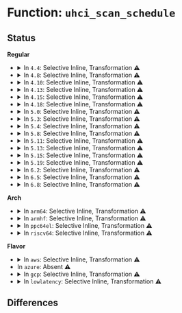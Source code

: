 # Function: <code>uhci_scan_schedule</code>

## Status
<b>Regular</b>
<ul>
<li>
<details>
<summary>In <code>4.4</code>: Selective Inline, Transformation ⚠️</summary>

**Collision:** Unique Static

**Inline:** Selective

**Transformation:** True

**Instances:**

```
In drivers/usb/host/uhci-hcd.c (ffffffff81647660)
Location: drivers/usb/host/uhci-q.c:1742
Inline: True
Inline callers:
  - drivers/usb/host/uhci-hcd.c:suspend_rh
  - drivers/usb/host/uhci-hcd.c:uhci_irq
  - drivers/usb/host/uhci-hcd.c:uhci_stop
  - drivers/usb/host/uhci-hcd.c:uhci_hub_status_data
Direct callers:
  - drivers/usb/host/uhci-hcd.c:suspend_rh
  - drivers/usb/host/uhci-hcd.c:uhci_irq
  - drivers/usb/host/uhci-hcd.c:uhci_stop
  - drivers/usb/host/uhci-hcd.c:uhci_hub_status_data
```
**Symbols:**

```
ffffffff81647660-ffffffff8164820d: uhci_scan_schedule.part.33 (STB_LOCAL)
```
</details>
</li>
<li>
<details>
<summary>In <code>4.8</code>: Selective Inline, Transformation ⚠️</summary>

**Collision:** Unique Static

**Inline:** Selective

**Transformation:** True

**Instances:**

```
In drivers/usb/host/uhci-hcd.c (ffffffff816aa0f9)
Location: drivers/usb/host/uhci-q.c:1741
Inline: True
Inline callers:
  - drivers/usb/host/uhci-hcd.c:uhci_stop
  - drivers/usb/host/uhci-hcd.c:uhci_irq
  - drivers/usb/host/uhci-hcd.c:suspend_rh
  - drivers/usb/host/uhci-hcd.c:uhci_hub_status_data
Direct callers:
  - drivers/usb/host/uhci-hcd.c:uhci_stop
  - drivers/usb/host/uhci-hcd.c:uhci_irq
  - drivers/usb/host/uhci-hcd.c:suspend_rh
  - drivers/usb/host/uhci-hcd.c:uhci_hub_status_data
```
**Symbols:**

```
ffffffff816a8170-ffffffff816a8ce1: uhci_scan_schedule.part.33 (STB_LOCAL)
```
</details>
</li>
<li>
<details>
<summary>In <code>4.10</code>: Selective Inline, Transformation ⚠️</summary>

**Collision:** Unique Static

**Inline:** Selective

**Transformation:** True

**Instances:**

```
In drivers/usb/host/uhci-hcd.c (ffffffff816d8249)
Location: drivers/usb/host/uhci-q.c:1741
Inline: True
Inline callers:
  - drivers/usb/host/uhci-hcd.c:uhci_stop
  - drivers/usb/host/uhci-hcd.c:uhci_irq
  - drivers/usb/host/uhci-hcd.c:suspend_rh
  - drivers/usb/host/uhci-hcd.c:uhci_hub_status_data
Direct callers:
  - drivers/usb/host/uhci-hcd.c:uhci_stop
  - drivers/usb/host/uhci-hcd.c:uhci_irq
  - drivers/usb/host/uhci-hcd.c:suspend_rh
  - drivers/usb/host/uhci-hcd.c:uhci_hub_status_data
```
**Symbols:**

```
ffffffff816d6290-ffffffff816d6e01: uhci_scan_schedule.part.35 (STB_LOCAL)
```
</details>
</li>
<li>
<details>
<summary>In <code>4.13</code>: Selective Inline, Transformation ⚠️</summary>

**Collision:** Unique Static

**Inline:** Selective

**Transformation:** True

**Instances:**

```
In drivers/usb/host/uhci-hcd.c (ffffffff816ec765)
Location: drivers/usb/host/uhci-q.c:1741
Inline: True
Inline callers:
  - drivers/usb/host/uhci-hcd.c:uhci_stop
  - drivers/usb/host/uhci-hcd.c:uhci_irq
  - drivers/usb/host/uhci-hcd.c:suspend_rh
  - drivers/usb/host/uhci-hcd.c:uhci_hub_status_data
Direct callers:
  - drivers/usb/host/uhci-hcd.c:uhci_stop
  - drivers/usb/host/uhci-hcd.c:uhci_irq
  - drivers/usb/host/uhci-hcd.c:suspend_rh
  - drivers/usb/host/uhci-hcd.c:uhci_hub_status_data
```
**Symbols:**

```
ffffffff816ea600-ffffffff816eb0dd: uhci_scan_schedule.part.34 (STB_LOCAL)
```
</details>
</li>
<li>
<details>
<summary>In <code>4.15</code>: Selective Inline, Transformation ⚠️</summary>

**Collision:** Unique Static

**Inline:** Selective

**Transformation:** True

**Instances:**

```
In drivers/usb/host/uhci-hcd.c (ffffffff81758f55)
Location: drivers/usb/host/uhci-q.c:1742
Inline: True
Inline callers:
  - drivers/usb/host/uhci-hcd.c:uhci_stop
  - drivers/usb/host/uhci-hcd.c:uhci_irq
  - drivers/usb/host/uhci-hcd.c:suspend_rh
  - drivers/usb/host/uhci-hcd.c:uhci_hub_status_data
Direct callers:
  - drivers/usb/host/uhci-hcd.c:uhci_stop
  - drivers/usb/host/uhci-hcd.c:uhci_irq
  - drivers/usb/host/uhci-hcd.c:suspend_rh
  - drivers/usb/host/uhci-hcd.c:uhci_hub_status_data
```
**Symbols:**

```
ffffffff81756df0-ffffffff817578cd: uhci_scan_schedule.part.34 (STB_LOCAL)
```
</details>
</li>
<li>
<details>
<summary>In <code>4.18</code>: Selective Inline, Transformation ⚠️</summary>

**Collision:** Unique Static

**Inline:** Selective

**Transformation:** True

**Instances:**

```
In drivers/usb/host/uhci-hcd.c (ffffffff817997a1)
Location: drivers/usb/host/uhci-q.c:1741
Inline: True
Inline callers:
  - drivers/usb/host/uhci-hcd.c:uhci_stop
  - drivers/usb/host/uhci-hcd.c:uhci_irq
  - drivers/usb/host/uhci-hcd.c:suspend_rh
  - drivers/usb/host/uhci-hcd.c:uhci_hub_status_data
Direct callers:
  - drivers/usb/host/uhci-hcd.c:uhci_stop
  - drivers/usb/host/uhci-hcd.c:uhci_irq
  - drivers/usb/host/uhci-hcd.c:suspend_rh
  - drivers/usb/host/uhci-hcd.c:uhci_hub_status_data
```
**Symbols:**

```
ffffffff817985b0-ffffffff81799095: uhci_scan_schedule.part.34 (STB_LOCAL)
```
</details>
</li>
<li>
<details>
<summary>In <code>5.0</code>: Selective Inline, Transformation ⚠️</summary>

**Collision:** Unique Static

**Inline:** Selective

**Transformation:** True

**Instances:**

```
In drivers/usb/host/uhci-hcd.c (ffffffff817bf9e1)
Location: drivers/usb/host/uhci-q.c:1741
Inline: True
Inline callers:
  - drivers/usb/host/uhci-hcd.c:uhci_stop
  - drivers/usb/host/uhci-hcd.c:uhci_irq
  - drivers/usb/host/uhci-hcd.c:suspend_rh
  - drivers/usb/host/uhci-hcd.c:uhci_hub_status_data
Direct callers:
  - drivers/usb/host/uhci-hcd.c:uhci_stop
  - drivers/usb/host/uhci-hcd.c:uhci_irq
  - drivers/usb/host/uhci-hcd.c:suspend_rh
  - drivers/usb/host/uhci-hcd.c:uhci_hub_status_data
```
**Symbols:**

```
ffffffff817bea80-ffffffff817bf558: uhci_scan_schedule.part.35 (STB_LOCAL)
```
</details>
</li>
<li>
<details>
<summary>In <code>5.3</code>: Selective Inline, Transformation ⚠️</summary>

**Collision:** Unique Static

**Inline:** Selective

**Transformation:** True

**Instances:**

```
In drivers/usb/host/uhci-hcd.c (ffffffff817ff291)
Location: drivers/usb/host/uhci-q.c:1741
Inline: True
Inline callers:
  - drivers/usb/host/uhci-hcd.c:uhci_stop
  - drivers/usb/host/uhci-hcd.c:uhci_irq
  - drivers/usb/host/uhci-hcd.c:suspend_rh
  - drivers/usb/host/uhci-hcd.c:uhci_hub_status_data
Direct callers:
  - drivers/usb/host/uhci-hcd.c:uhci_stop
  - drivers/usb/host/uhci-hcd.c:uhci_irq
  - drivers/usb/host/uhci-hcd.c:suspend_rh
  - drivers/usb/host/uhci-hcd.c:uhci_hub_status_data
```
**Symbols:**

```
ffffffff817fe3f0-ffffffff817fee88: uhci_scan_schedule.part.0 (STB_LOCAL)
ffffffff81800034-ffffffff8180007d: uhci_scan_schedule.part.0.cold (STB_LOCAL)
```
</details>
</li>
<li>
<details>
<summary>In <code>5.4</code>: Selective Inline, Transformation ⚠️</summary>

**Collision:** Unique Static

**Inline:** Selective

**Transformation:** True

**Instances:**

```
In drivers/usb/host/uhci-hcd.c (ffffffff818300f1)
Location: drivers/usb/host/uhci-q.c:1741
Inline: True
Inline callers:
  - drivers/usb/host/uhci-hcd.c:uhci_stop
  - drivers/usb/host/uhci-hcd.c:uhci_irq
  - drivers/usb/host/uhci-hcd.c:suspend_rh
  - drivers/usb/host/uhci-hcd.c:uhci_hub_status_data
Direct callers:
  - drivers/usb/host/uhci-hcd.c:uhci_stop
  - drivers/usb/host/uhci-hcd.c:uhci_irq
  - drivers/usb/host/uhci-hcd.c:suspend_rh
  - drivers/usb/host/uhci-hcd.c:uhci_hub_status_data
```
**Symbols:**

```
ffffffff8182f240-ffffffff8182fce1: uhci_scan_schedule.part.0 (STB_LOCAL)
```
</details>
</li>
<li>
<details>
<summary>In <code>5.8</code>: Selective Inline, Transformation ⚠️</summary>

**Collision:** Unique Static

**Inline:** Selective

**Transformation:** True

**Instances:**

```
In drivers/usb/host/uhci-hcd.c (ffffffff81900d9b)
Location: drivers/usb/host/uhci-q.c:1741
Inline: True
Inline callers:
  - drivers/usb/host/uhci-hcd.c:uhci_stop
  - drivers/usb/host/uhci-hcd.c:uhci_irq
  - drivers/usb/host/uhci-hcd.c:suspend_rh
  - drivers/usb/host/uhci-hcd.c:uhci_hub_status_data
Direct callers:
  - drivers/usb/host/uhci-hcd.c:uhci_stop
  - drivers/usb/host/uhci-hcd.c:uhci_irq
  - drivers/usb/host/uhci-hcd.c:suspend_rh
  - drivers/usb/host/uhci-hcd.c:uhci_hub_status_data
```
**Symbols:**

```
ffffffff81900a80-ffffffff81900d59: uhci_scan_schedule.part.0 (STB_LOCAL)
```
</details>
</li>
<li>
<details>
<summary>In <code>5.11</code>: Selective Inline, Transformation ⚠️</summary>

**Collision:** Unique Static

**Inline:** Selective

**Transformation:** True

**Instances:**

```
In drivers/usb/host/uhci-hcd.c (ffffffff8190966b)
Location: drivers/usb/host/uhci-q.c:1741
Inline: True
Inline callers:
  - drivers/usb/host/uhci-hcd.c:uhci_stop
  - drivers/usb/host/uhci-hcd.c:uhci_irq
  - drivers/usb/host/uhci-hcd.c:suspend_rh
  - drivers/usb/host/uhci-hcd.c:uhci_hub_status_data
Direct callers:
  - drivers/usb/host/uhci-hcd.c:uhci_stop
  - drivers/usb/host/uhci-hcd.c:uhci_irq
  - drivers/usb/host/uhci-hcd.c:suspend_rh
  - drivers/usb/host/uhci-hcd.c:uhci_hub_status_data
```
**Symbols:**

```
ffffffff81909350-ffffffff81909629: uhci_scan_schedule.part.0 (STB_LOCAL)
```
</details>
</li>
<li>
<details>
<summary>In <code>5.13</code>: Selective Inline, Transformation ⚠️</summary>

**Collision:** Unique Static

**Inline:** Selective

**Transformation:** True

**Instances:**

```
In drivers/usb/host/uhci-hcd.c (ffffffff818ee685)
Location: drivers/usb/host/uhci-q.c:1741
Inline: True
Inline callers:
  - drivers/usb/host/uhci-hcd.c:uhci_stop
  - drivers/usb/host/uhci-hcd.c:uhci_irq
  - drivers/usb/host/uhci-hcd.c:suspend_rh
  - drivers/usb/host/uhci-hcd.c:uhci_hub_status_data
Direct callers:
  - drivers/usb/host/uhci-hcd.c:uhci_stop
  - drivers/usb/host/uhci-hcd.c:uhci_irq
  - drivers/usb/host/uhci-hcd.c:suspend_rh
  - drivers/usb/host/uhci-hcd.c:uhci_hub_status_data
```
**Symbols:**

```
ffffffff818edc80-ffffffff818edf55: uhci_scan_schedule.part.0 (STB_LOCAL)
```
</details>
</li>
<li>
<details>
<summary>In <code>5.15</code>: Selective Inline, Transformation ⚠️</summary>

**Collision:** Unique Static

**Inline:** Selective

**Transformation:** True

**Instances:**

```
In drivers/usb/host/uhci-hcd.c (ffffffff8198ae55)
Location: drivers/usb/host/uhci-q.c:1741
Inline: True
Inline callers:
  - drivers/usb/host/uhci-hcd.c:uhci_stop
  - drivers/usb/host/uhci-hcd.c:uhci_irq
  - drivers/usb/host/uhci-hcd.c:suspend_rh
  - drivers/usb/host/uhci-hcd.c:uhci_hub_status_data
Direct callers:
  - drivers/usb/host/uhci-hcd.c:uhci_stop
  - drivers/usb/host/uhci-hcd.c:uhci_irq
  - drivers/usb/host/uhci-hcd.c:suspend_rh
  - drivers/usb/host/uhci-hcd.c:uhci_hub_status_data
```
**Symbols:**

```
ffffffff8198a3d0-ffffffff8198a701: uhci_scan_schedule.part.0 (STB_LOCAL)
```
</details>
</li>
<li>
<details>
<summary>In <code>5.19</code>: Selective Inline, Transformation ⚠️</summary>

**Collision:** Unique Static

**Inline:** Selective

**Transformation:** True

**Instances:**

```
In drivers/usb/host/uhci-hcd.c (ffffffff81ae5bb3)
Location: drivers/usb/host/uhci-q.c:1741
Inline: True
Inline callers:
  - drivers/usb/host/uhci-hcd.c:uhci_stop
  - drivers/usb/host/uhci-hcd.c:uhci_irq
  - drivers/usb/host/uhci-hcd.c:suspend_rh
  - drivers/usb/host/uhci-hcd.c:uhci_hub_status_data
Direct callers:
  - drivers/usb/host/uhci-hcd.c:uhci_stop
  - drivers/usb/host/uhci-hcd.c:uhci_irq
  - drivers/usb/host/uhci-hcd.c:suspend_rh
  - drivers/usb/host/uhci-hcd.c:uhci_hub_status_data
```
**Symbols:**

```
ffffffff81ae5710-ffffffff81ae5a73: uhci_scan_schedule.part.0 (STB_LOCAL)
```
</details>
</li>
<li>
<details>
<summary>In <code>6.2</code>: Selective Inline, Transformation ⚠️</summary>

**Collision:** Unique Static

**Inline:** Selective

**Transformation:** True

**Instances:**

```
In drivers/usb/host/uhci-hcd.c (ffffffff81c71903)
Location: drivers/usb/host/uhci-q.c:1741
Inline: True
Inline callers:
  - drivers/usb/host/uhci-hcd.c:uhci_stop
  - drivers/usb/host/uhci-hcd.c:uhci_irq
  - drivers/usb/host/uhci-hcd.c:suspend_rh
  - drivers/usb/host/uhci-hcd.c:uhci_hub_status_data
Direct callers:
  - drivers/usb/host/uhci-hcd.c:uhci_stop
  - drivers/usb/host/uhci-hcd.c:uhci_irq
  - drivers/usb/host/uhci-hcd.c:suspend_rh
  - drivers/usb/host/uhci-hcd.c:uhci_hub_status_data
```
**Symbols:**

```
ffffffff81c71350-ffffffff81c716b3: uhci_scan_schedule.part.0 (STB_LOCAL)
```
</details>
</li>
<li>
<details>
<summary>In <code>6.5</code>: Selective Inline, Transformation ⚠️</summary>

**Collision:** Unique Static

**Inline:** Selective

**Transformation:** True

**Instances:**

```
In drivers/usb/host/uhci-hcd.c (ffffffff81cd8ed3)
Location: drivers/usb/host/uhci-q.c:1741
Inline: True
Inline callers:
  - drivers/usb/host/uhci-hcd.c:uhci_stop
  - drivers/usb/host/uhci-hcd.c:uhci_irq
  - drivers/usb/host/uhci-hcd.c:suspend_rh
  - drivers/usb/host/uhci-hcd.c:uhci_hub_status_data
Direct callers:
  - drivers/usb/host/uhci-hcd.c:uhci_stop
  - drivers/usb/host/uhci-hcd.c:uhci_irq
  - drivers/usb/host/uhci-hcd.c:suspend_rh
  - drivers/usb/host/uhci-hcd.c:uhci_hub_status_data
```
**Symbols:**

```
ffffffff81cd8920-ffffffff81cd8c83: uhci_scan_schedule.part.0 (STB_LOCAL)
```
</details>
</li>
<li>
<details>
<summary>In <code>6.8</code>: Selective Inline, Transformation ⚠️</summary>

**Collision:** Unique Static

**Inline:** Selective

**Transformation:** True

**Instances:**

```
In drivers/usb/host/uhci-hcd.c (ffffffff81d8dee3)
Location: drivers/usb/host/uhci-q.c:1741
Inline: True
Inline callers:
  - drivers/usb/host/uhci-hcd.c:uhci_stop
  - drivers/usb/host/uhci-hcd.c:uhci_irq
  - drivers/usb/host/uhci-hcd.c:suspend_rh
  - drivers/usb/host/uhci-hcd.c:uhci_hub_status_data
Direct callers:
  - drivers/usb/host/uhci-hcd.c:uhci_stop
  - drivers/usb/host/uhci-hcd.c:uhci_irq
  - drivers/usb/host/uhci-hcd.c:suspend_rh
  - drivers/usb/host/uhci-hcd.c:uhci_hub_status_data
```
**Symbols:**

```
ffffffff81d8d930-ffffffff81d8dc93: uhci_scan_schedule.part.0 (STB_LOCAL)
```
</details>
</li>
</ul>
<b>Arch</b>
<ul>
<li>
<details>
<summary>In <code>arm64</code>: Selective Inline, Transformation ⚠️</summary>

**Collision:** Unique Static

**Inline:** Selective

**Transformation:** True

**Instances:**

```
In drivers/usb/host/uhci-hcd.c (ffff800010a6a610)
Location: drivers/usb/host/uhci-q.c:1741
Inline: True
Inline callers:
  - drivers/usb/host/uhci-hcd.c:uhci_stop
  - drivers/usb/host/uhci-hcd.c:uhci_irq
  - drivers/usb/host/uhci-hcd.c:suspend_rh
  - drivers/usb/host/uhci-hcd.c:uhci_hub_status_data
Direct callers:
  - drivers/usb/host/uhci-hcd.c:uhci_stop
  - drivers/usb/host/uhci-hcd.c:uhci_irq
  - drivers/usb/host/uhci-hcd.c:suspend_rh
  - drivers/usb/host/uhci-hcd.c:uhci_hub_status_data
```
**Symbols:**

```
ffff800010a69bb8-ffff800010a6a5ac: uhci_scan_schedule.part.0 (STB_LOCAL)
```
</details>
</li>
<li>
<details>
<summary>In <code>armhf</code>: Selective Inline, Transformation ⚠️</summary>

**Collision:** Unique Static

**Inline:** Selective

**Transformation:** True

**Instances:**

```
In drivers/usb/host/uhci-hcd.c (c0b3c358)
Location: drivers/usb/host/uhci-q.c:1741
Inline: True
Inline callers:
  - drivers/usb/host/uhci-hcd.c:uhci_stop
  - drivers/usb/host/uhci-hcd.c:uhci_irq
  - drivers/usb/host/uhci-hcd.c:suspend_rh
  - drivers/usb/host/uhci-hcd.c:uhci_hub_status_data
Direct callers:
  - drivers/usb/host/uhci-hcd.c:uhci_stop
  - drivers/usb/host/uhci-hcd.c:uhci_irq
  - drivers/usb/host/uhci-hcd.c:suspend_rh
  - drivers/usb/host/uhci-hcd.c:uhci_hub_status_data
```
**Symbols:**

```
c0b3b7d4-c0b3c314: uhci_scan_schedule.part.0 (STB_LOCAL)
```
</details>
</li>
<li>
<details>
<summary>In <code>ppc64el</code>: Selective Inline, Transformation ⚠️</summary>

**Collision:** Unique Static

**Inline:** Selective

**Transformation:** True

**Instances:**

```
In drivers/usb/host/uhci-hcd.c (c000000000b3c57c)
Location: drivers/usb/host/uhci-q.c:1741
Inline: True
Inline callers:
  - drivers/usb/host/uhci-hcd.c:uhci_stop
  - drivers/usb/host/uhci-hcd.c:uhci_irq
  - drivers/usb/host/uhci-hcd.c:suspend_rh
  - drivers/usb/host/uhci-hcd.c:uhci_hub_status_data
Direct callers:
  - drivers/usb/host/uhci-hcd.c:uhci_stop
  - drivers/usb/host/uhci-hcd.c:uhci_irq
  - drivers/usb/host/uhci-hcd.c:suspend_rh
  - drivers/usb/host/uhci-hcd.c:uhci_hub_status_data
```
**Symbols:**

```
c000000000b3aa60-c000000000b3b6b0: uhci_scan_schedule.part.0 (STB_LOCAL)
```
</details>
</li>
<li>
<details>
<summary>In <code>riscv64</code>: Selective Inline, Transformation ⚠️</summary>

**Collision:** Unique Static

**Inline:** Selective

**Transformation:** True

**Instances:**

```
In drivers/usb/host/uhci-hcd.c (ffffffe00068560a)
Location: drivers/usb/host/uhci-q.c:1741
Inline: True
Inline callers:
  - drivers/usb/host/uhci-hcd.c:uhci_stop
  - drivers/usb/host/uhci-hcd.c:uhci_irq
  - drivers/usb/host/uhci-hcd.c:suspend_rh
  - drivers/usb/host/uhci-hcd.c:uhci_hub_status_data
Direct callers:
  - drivers/usb/host/uhci-hcd.c:uhci_stop
  - drivers/usb/host/uhci-hcd.c:uhci_irq
  - drivers/usb/host/uhci-hcd.c:suspend_rh
  - drivers/usb/host/uhci-hcd.c:uhci_hub_status_data
```
**Symbols:**

```
ffffffe000684cc8-ffffffe0006855c4: uhci_scan_schedule.part.0 (STB_LOCAL)
```
</details>
</li>
</ul>
<b>Flavor</b>
<ul>
<li>
<details>
<summary>In <code>aws</code>: Selective Inline, Transformation ⚠️</summary>

**Collision:** Unique Static

**Inline:** Selective

**Transformation:** True

**Instances:**

```
In drivers/usb/host/uhci-hcd.c (ffffffff817e84d1)
Location: drivers/usb/host/uhci-q.c:1741
Inline: True
Inline callers:
  - drivers/usb/host/uhci-hcd.c:uhci_stop
  - drivers/usb/host/uhci-hcd.c:uhci_irq
  - drivers/usb/host/uhci-hcd.c:suspend_rh
  - drivers/usb/host/uhci-hcd.c:uhci_hub_status_data
Direct callers:
  - drivers/usb/host/uhci-hcd.c:uhci_stop
  - drivers/usb/host/uhci-hcd.c:uhci_irq
  - drivers/usb/host/uhci-hcd.c:suspend_rh
  - drivers/usb/host/uhci-hcd.c:uhci_hub_status_data
```
**Symbols:**

```
ffffffff817e7620-ffffffff817e80c1: uhci_scan_schedule.part.0 (STB_LOCAL)
```
</details>
</li>
<li>
In <code>azure</code>: Absent ⚠️
</li>
<li>
<details>
<summary>In <code>gcp</code>: Selective Inline, Transformation ⚠️</summary>

**Collision:** Unique Static

**Inline:** Selective

**Transformation:** True

**Instances:**

```
In drivers/usb/host/uhci-hcd.c (ffffffff81824f71)
Location: drivers/usb/host/uhci-q.c:1741
Inline: True
Inline callers:
  - drivers/usb/host/uhci-hcd.c:uhci_stop
  - drivers/usb/host/uhci-hcd.c:uhci_irq
  - drivers/usb/host/uhci-hcd.c:suspend_rh
  - drivers/usb/host/uhci-hcd.c:uhci_hub_status_data
Direct callers:
  - drivers/usb/host/uhci-hcd.c:uhci_stop
  - drivers/usb/host/uhci-hcd.c:uhci_irq
  - drivers/usb/host/uhci-hcd.c:suspend_rh
  - drivers/usb/host/uhci-hcd.c:uhci_hub_status_data
```
**Symbols:**

```
ffffffff818240c0-ffffffff81824b61: uhci_scan_schedule.part.0 (STB_LOCAL)
```
</details>
</li>
<li>
<details>
<summary>In <code>lowlatency</code>: Selective Inline, Transformation ⚠️</summary>

**Collision:** Unique Static

**Inline:** Selective

**Transformation:** True

**Instances:**

```
In drivers/usb/host/uhci-hcd.c (ffffffff8183dc41)
Location: drivers/usb/host/uhci-q.c:1741
Inline: True
Inline callers:
  - drivers/usb/host/uhci-hcd.c:uhci_stop
  - drivers/usb/host/uhci-hcd.c:uhci_irq
  - drivers/usb/host/uhci-hcd.c:suspend_rh
  - drivers/usb/host/uhci-hcd.c:uhci_hub_status_data
Direct callers:
  - drivers/usb/host/uhci-hcd.c:uhci_stop
  - drivers/usb/host/uhci-hcd.c:uhci_irq
  - drivers/usb/host/uhci-hcd.c:suspend_rh
  - drivers/usb/host/uhci-hcd.c:uhci_hub_status_data
```
**Symbols:**

```
ffffffff8183cdf0-ffffffff8183d891: uhci_scan_schedule.part.0 (STB_LOCAL)
```
</details>
</li>
</ul>

## Differences
